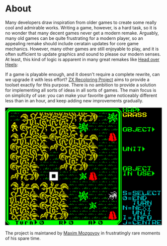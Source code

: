 # About

Many developers draw inspiration from older games to create some really cool and admirable works. Writing a game, however, is a hard task, so it is no wonder that many decent games never get a modern remake. Arguably, many old games can be quite frustrating for a modern player, so an appealing remake should include ceratain updates for core game mechanics. However, many other games are still enjoyable to play, and it is often sufficient to update graphics and sound to please our modern senses. At least, this kind of logic is apparent in many great remakes like [Head over Heels](https://store.steampowered.com/app/1134050/Head_Over_Heels/):

If a game is playable enough, and it doesn't require a complete rewrite, can we upgrade it with less effort? [ZX Recoloring Project](https://github.com/rg-software/zxrecolor) aims to provide a toolset exactly for this purpose. There is no ambition to provide a solution for implementing all sorts of ideas in all sorts of games. The main focus is on simplicity of use: you can make your favorite game noticeably different less than in an hour, and keep adding new improvements gradually.

![](images/rebelstar.gif)

The project is maintaned by [Maxim Mozgovoy](mailto:mozgovoy@u-aizu.ac.jp) in frustratingly rare moments of his spare time.
